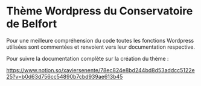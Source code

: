 Thème Wordpress du Conservatoire de Belfort
=================================

Pour une meilleure compréhension du code toutes les fonctions Wordpress utilisées sont commentées et renvoient vers leur documentation respective.


Pour suivre la documentation complète sur la création du thème :

https://www.notion.so/xaviersenente/78ec824e8bd244bd8d53addcc5122e25?v=b0d63d756cc54890b7cbd939ae613b45